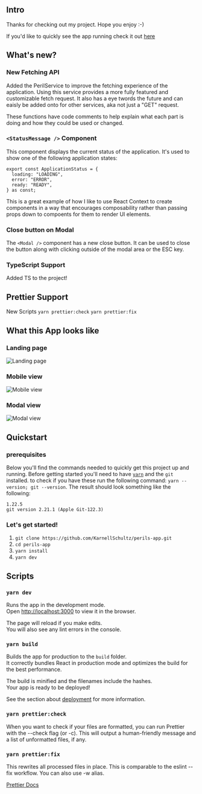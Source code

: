 ## Intro

Thanks for checking out my project. Hope you enjoy :-)

If you'd like to quickly see the app running check it out [here](https://lucid-lamarr-98321c.netlify.app)

## What's new?

### New Fetching API

Added the PerilService to improve the fetching experience of the application. Using this service provides a more fully featured and customizable fetch request. It also has a eye twords the future and can eaisly be added onto for other services, aka not just a "GET" request.

These functions have code comments to help explain what each part is doing and how they could be used or changed.

### `<StatusMessage />` Component

This component displays the current status of the application. It's used to show one of the following application states:

```
export const ApplicationStatus = {
  loading: "LOADING",
  error: "ERROR",
  ready: "READY",
} as const;
```

This is a great example of how I like to use React Context to create components in a way that encourages composability rather than passing props down to compoents for them to render UI elements.

### Close button on Modal

The `<Modal />` component has a new close button. It can be used to close the button along with clicking outside of the modal area or the ESC key.

### TypeScript Support

Added TS to the project!

## Prettier Support

New Scripts `yarn prettier:check` `yarn prettier:fix`

## What this App looks like

### Landing page

![Landing page](./images/landingpage.png)

### Mobile view

![Mobile view](./images/mobile.png)

### Modal view

![Modal view](./images/modal.png)

## Quickstart

### prerequisites

Below you'll find the commands needed to quickly get this project up and running. Before getting started you'll need to have [`yarn`](https://yarnpkg.com/) and the `git` installed.
to check if you have these run the following command: `yarn --version; git --version`. The result should look something like the following:

```
1.22.5
git version 2.21.1 (Apple Git-122.3)
```

### Let's get started!

1. `git clone https://github.com/KarnellSchultz/perils-app.git`
2. `cd perils-app`
3. `yarn install`
4. `yarn dev`

## Scripts

### `yarn dev`

Runs the app in the development mode.\
Open [http://localhost:3000](http://localhost:3000) to view it in the browser.

The page will reload if you make edits.\
You will also see any lint errors in the console.

### `yarn build`

Builds the app for production to the `build` folder.\
It correctly bundles React in production mode and optimizes the build for the best performance.

The build is minified and the filenames include the hashes.\
Your app is ready to be deployed!

See the section about [deployment](https://facebook.github.io/create-react-app/docs/deployment) for more information.

### `yarn prettier:check`

When you want to check if your files are formatted, you can run Prettier with the --check flag (or -c). This will output a human-friendly message and a list of unformatted files, if any.

### `yarn prettier:fix`

This rewrites all processed files in place. This is comparable to the eslint --fix workflow. You can also use -w alias.

[Prettier Docs](https://prettier.io/docs/en/cli.html)
